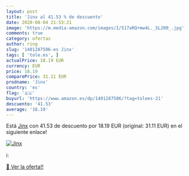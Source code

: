 ```yaml
---
layout: post
title: 'Jinx al 41.53 % de descuento'
date: 2020-08-04 21:53:21
image: 'https://m.media-amazon.com/images/I/517aRQ+mw4L._SL200_.jpg'
comments: true
category: ofertas
author: ring
slug: '1401287506-es Jinx'
tags: [ 'tole.es', ]
actualPrice: 18.19 EUR
currency: EUR
price: 18.19
comparePrice: 31.11 EUR
prodname: 'Jinx'
country: 'es'
flag: '🇪🇸'
buyurl: 'https://www.amazon.es/dp/1401287506/?tag=tolees-21'
descuento: '41.53'
average: '18.19'
---
```


Está [Jinx](https://www.amazon.es/dp/1401287506/?tag=tolees-21) con 41.53 de descuento por 18.19 EUR (original: 31.11 EUR) en el siguiente enlace!

[![Jinx](https://m.media-amazon.com/images/I/517aRQ+mw4L._SL200_.jpg)](https://www.amazon.es/dp/1401287506/?tag=tolees-21)

ℹ️:


[🛒 Ver la oferta!!](https://www.amazon.es/dp/1401287506/?tag=tolees-21)
